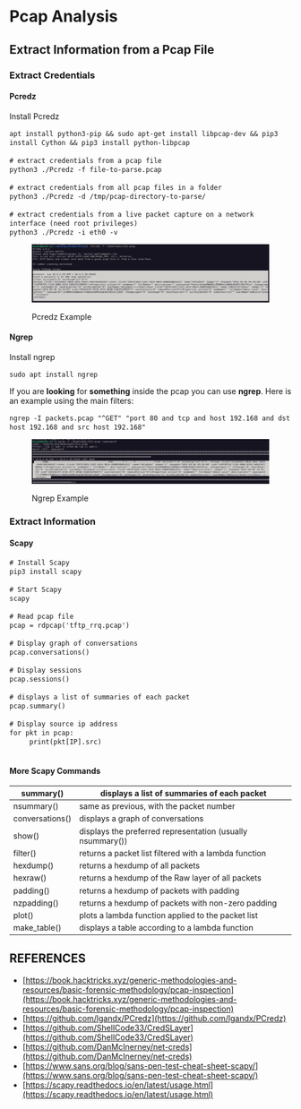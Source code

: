 # Pcap Analysis

## Extract Information from a Pcap File

### Extract Credentials

#### Pcredz

Install Pcredz

```
apt install python3-pip && sudo apt-get install libpcap-dev && pip3 install Cython && pip3 install python-libpcap

# extract credentials from a pcap file
python3 ./Pcredz -f file-to-parse.pcap

# extract credentials from all pcap files in a folder
python3 ./Pcredz -d /tmp/pcap-directory-to-parse/

# extract credentials from a live packet capture on a network interface (need root privileges)
python3 ./Pcredz -i eth0 -v
```

<figure><img src="../../../.gitbook/assets/image (2) (1) (1) (1).png" alt=""><figcaption><p>Pcredz Example</p></figcaption></figure>

#### Ngrep

Install ngrep

```
sudo apt install ngrep
```

If you are **looking** for **something** inside the pcap you can use **ngrep**. Here is an example using the main filters:

```
ngrep -I packets.pcap "^GET" "port 80 and tcp and host 192.168 and dst host 192.168 and src host 192.168"
```

<figure><img src="../../../.gitbook/assets/image (1) (1) (1) (1) (1) (1) (1) (1).png" alt=""><figcaption><p>Ngrep Example</p></figcaption></figure>



### Extract Information

#### Scapy

```
# Install Scapy
pip3 install scapy

# Start Scapy
scapy

# Read pcap file
pcap = rdpcap('tftp_rrq.pcap')

# Display graph of conversations
pcap.conversations()

# Display sessions
pcap.sessions()

# displays a list of summaries of each packet
pcap.summary()

# Display source ip address
for pkt in pcap:
     print(pkt[IP].src)


```

#### More Scapy Commands

| summary()       | displays a list of summaries of each packet                |
| --------------- | ---------------------------------------------------------- |
| nsummary()      | same as previous, with the packet number                   |
| conversations() | displays a graph of conversations                          |
| show()          | displays the preferred representation (usually nsummary()) |
| filter()        | returns a packet list filtered with a lambda function      |
| hexdump()       | returns a hexdump of all packets                           |
| hexraw()        | returns a hexdump of the Raw layer of all packets          |
| padding()       | returns a hexdump of packets with padding                  |
| nzpadding()     | returns a hexdump of packets with non-zero padding         |
| plot()          | plots a lambda function applied to the packet list         |
| make\_table()   | displays a table according to a lambda function            |





## REFERENCES

* [https://book.hacktricks.xyz/generic-methodologies-and-resources/basic-forensic-methodology/pcap-inspection](https://book.hacktricks.xyz/generic-methodologies-and-resources/basic-forensic-methodology/pcap-inspection)
* [https://github.com/lgandx/PCredz](https://github.com/lgandx/PCredz)
* [https://github.com/ShellCode33/CredSLayer](https://github.com/ShellCode33/CredSLayer)
* [https://github.com/DanMcInerney/net-creds](https://github.com/DanMcInerney/net-creds)
* [https://www.sans.org/blog/sans-pen-test-cheat-sheet-scapy/](https://www.sans.org/blog/sans-pen-test-cheat-sheet-scapy/)
* [https://scapy.readthedocs.io/en/latest/usage.html](https://scapy.readthedocs.io/en/latest/usage.html)



